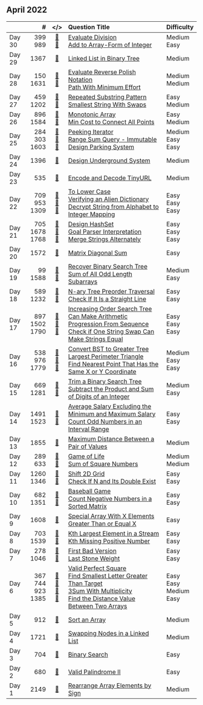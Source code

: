 ## April 2022

||#|</>|Question Title|Difficulty|
|:--|--:|:-:|:--|:--|
|Day 30|399<br>989|[📎](../src/q_351_400/q0399.cc)<br>[📎](../src/q_951_1000/q0989.cc)|[Evaluate Division](https://leetcode.com/problems/evaluate-division/)<br>[Add to Array-Form of Integer](https://leetcode.com/problems/add-to-array-form-of-integer/)|Medium<br>Easy|
|Day 29|1367|[📎](../src/q_1351_1400/q1367.cc)|[Linked List in Binary Tree](https://leetcode.com/problems/linked-list-in-binary-tree/)|Medium|
|Day 28|150<br>1631|[📎](../src/q_101_150/q0150.cc)<br>[📎](../src/q_1601_1650/q1631.cc)|[Evaluate Reverse Polish Notation](https://leetcode.com/problems/evaluate-reverse-polish-notation/)<br>[Path With Minimum Effort](https://leetcode.com/problems/path-with-minimum-effort/)|Medium<br>Medium|
|Day 27|459<br>1202|[📎](../src/q_451_500/q0459.cc)<br>[📎](../src/q_1201_1250/q1202.cc)|[Repeated Substring Pattern](https://leetcode.com/problems/repeated-substring-pattern/)<br>[Smallest String With Swaps](https://leetcode.com/problems/smallest-string-with-swaps/)|Easy<br>Medium|
|Day 26|896<br>1584|[📎](../src/q_851_900/q0896.cc)<br>[📎](../src/q_1551_1600/q1584.cc)|[Monotonic Array](https://leetcode.com/problems/monotonic-array/)<br>[Min Cost to Connect All Points](https://leetcode.com/problems/min-cost-to-connect-all-points/)|Easy<br>Medium|
|Day 25|284<br>303<br>1603|[📎](../src/q_251_300/q0284.cc)<br>[📎](../src/q_301_350/q0303.cc)<br>[📎](../src/q_1601_1650/q1603.cc)|[Peeking Iterator](https://leetcode.com/problems/peeking-iterator/)<br>[Range Sum Query - Immutable](https://leetcode.com/problems/range-sum-query-immutable/)<br>[Design Parking System](https://leetcode.com/problems/design-parking-system/)|Medium<br>Easy<br>Easy|
|Day 24|1396|[📎](../src/q_1351_1400/q1396.cc)|[Design Underground System](https://leetcode.com/problems/design-underground-system/)|Medium|
|Day 23|535|[📎](../src/q_501_550/q0535.cc)|[Encode and Decode TinyURL](https://leetcode.com/problems/encode-and-decode-tinyurl/)|Medium|
|Day 22|709<br>953<br>1309|[📎](../src/q_701_750/q0709.cc)<br>[📎](../src/q_951_1000/q0953.cc)<br>[📎](../src/q_1301_1350/q1309.cc)|[To Lower Case](https://leetcode.com/problems/to-lower-case/)<br>[Verifying an Alien Dictionary](https://leetcode.com/problems/verifying-an-alien-dictionary/)<br>[Decrypt String from Alphabet to Integer Mapping](https://leetcode.com/problems/decrypt-string-from-alphabet-to-integer-mapping/)|Easy<br>Easy<br>Easy|
|Day 21|705<br>1678<br>1768|[📎](../src/q_701_750/q0705.cc)<br>[📎](../src/q_1651_1700/q1678.cc)<br>[📎](../src/q_1751_1800/q1768.cc)|[Design HashSet](https://leetcode.com/problems/design-hashset/)<br>[Goal Parser Interpretation](https://leetcode.com/problems/goal-parser-interpretation/)<br>[Merge Strings Alternately](https://leetcode.com/problems/merge-strings-alternately/)|Easy<br>Easy<br>Easy|
|Day 20|1572|[📎](../src/q_1551_1600/q1572.cc)|[Matrix Diagonal Sum](https://leetcode.com/problems/matrix-diagonal-sum/)|Easy|
|Day 19|99<br>1588|[📎](../src/q_51_100/q0099.cc)<br>[📎](../src/q_1551_1600/q1588.cc)|[Recover Binary Search Tree](https://leetcode.com/problems/recover-binary-search-tree/)<br>[Sum of All Odd Length Subarrays](https://leetcode.com/problems/sum-of-all-odd-length-subarrays/)|Medium<br>Easy|
|Day 18|589<br>1232|[📎](../src/q_551_600/q0589.cc)<br>[📎](../src/q_1201_1250/q1232.cc)|[N-ary Tree Preorder Traversal](https://leetcode.com/problems/n-ary-tree-preorder-traversal/)<br>[Check If It Is a Straight Line](https://leetcode.com/problems/check-if-it-is-a-straight-line/)|Easy<br>Easy|
|Day 17|897<br>1502<br>1790|[📎](../src/q_851_900/q0897.cc)<br>[📎](../src/q_1501_1550/q1502.cc)<br>[📎](../src/q_1751_1800/q1790.cc)|[Increasing Order Search Tree](https://leetcode.com/problems/increasing-order-search-tree/)<br>[Can Make Arithmetic Progression From Sequence](https://leetcode.com/problems/can-make-arithmetic-progression-from-sequence/)<br>[Check if One String Swap Can Make Strings Equal](https://leetcode.com/problems/check-if-one-string-swap-can-make-strings-equal/)|Easy<br>Easy<br>Easy|
|Day 16|538<br>976<br>1779|[📎](../src/q_501_550/q0538.cc)<br>[📎](../src/q_951_1000/q0976.cc)<br>[📎](../src/q_1751_1800/q1779.cc)|[Convert BST to Greater Tree](https://leetcode.com/problems/convert-bst-to-greater-tree/)<br>[Largest Perimeter Triangle](https://leetcode.com/problems/largest-perimeter-triangle/)<br>[Find Nearest Point That Has the Same X or Y Coordinate](https://leetcode.com/problems/find-nearest-point-that-has-the-same-x-or-y-coordinate/)|Medium<br>Easy<br>Easy|
|Day 15|669<br>1281|[📎](../src/q_651_700/q0669.cc)<br>[📎](../src/q_1251_1300/q1281.cc)|[Trim a Binary Search Tree](https://leetcode.com/problems/trim-a-binary-search-tree/)<br>[Subtract the Product and Sum of Digits of an Integer](https://leetcode.com/problems/subtract-the-product-and-sum-of-digits-of-an-integer/)|Medium<br>Easy|
|Day 14|1491<br>1523|[📎](../src/q_1451_1500/q1491.cc)<br>[📎](../src/q_1501_1550/q1523.cc)|[Average Salary Excluding the Minimum and Maximum Salary](https://leetcode.com/problems/average-salary-excluding-the-minimum-and-maximum-salary/)<br>[Count Odd Numbers in an Interval Range](https://leetcode.com/problems/count-odd-numbers-in-an-interval-range/)|Easy<br>Easy|
|Day 13|1855|[📎](../src/q_1851_1900/q1855.cc)|[Maximum Distance Between a Pair of Values](https://leetcode.com/problems/maximum-distance-between-a-pair-of-values/)|Medium|
|Day 12|289<br>633|[📎](../src/q_251_300/q0289.cc)<br>[📎](../src/q_601_650/q0633.cc)|[Game of Life](https://leetcode.com/problems/game-of-life/)<br>[Sum of Square Numbers](https://leetcode.com/problems/sum-of-square-numbers/)|Medium<br>Medium|
|Day 11|1260<br>1346|[📎](../src/q_1251_1300/q1260.cc)<br>[📎](../src/q_1301_1350/q1346.cc)|[Shift 2D Grid](https://leetcode.com/problems/shift-2d-grid/)<br>[Check If N and Its Double Exist](https://leetcode.com/problems/check-if-n-and-its-double-exist/)|Easy<br>Easy|
|Day 10|682<br>1351|[📎](../src/q_651_700/q0682.cc)<br>[📎](../src/q_1351_1400/q1351.cc)|[Baseball Game](https://leetcode.com/problems/baseball-game/)<br>[Count Negative Numbers in a Sorted Matrix](https://leetcode.com/problems/count-negative-numbers-in-a-sorted-matrix/)|Easy<br>Easy|
|Day 9|1608|[📎](../src/q_1601_1650/q1608.cc)|[Special Array With X Elements Greater Than or Equal X](https://leetcode.com/problems/special-array-with-x-elements-greater-than-or-equal-x/)|Easy|
|Day 8|703<br>1539|[📎](../src/q_701_750/q0703.cc)<br>[📎](../src/q_1501_1550/q1539.cc)|[Kth Largest Element in a Stream](https://leetcode.com/problems/kth-largest-element-in-a-stream/)<br>[Kth Missing Positive Number](https://leetcode.com/problems/kth-missing-positive-number/)|Easy<br>Easy|
|Day 7|278<br>1046|[📎](../src/q_251_300/q0278.cc)<br>[📎](../src/q_1001_1050/q1046.cc)|[First Bad Version](https://leetcode.com/problems/first-bad-version/)<br>[Last Stone Weight](https://leetcode.com/problems/last-stone-weight/)|Easy<br>Easy|
|Day 6|367<br>744<br>923<br>1385|[📎](../src/q_351_400/q0367.cc)<br>[📎](../src/q_701_750/q0744.cc)<br>[📎](../src/q_901_950/q0923.cc)<br>[📎](../src/q_1351_1400/q1385.cc)|[Valid Perfect Square](https://leetcode.com/problems/valid-perfect-square/)<br>[Find Smallest Letter Greater Than Target](https://leetcode.com/problems/find-smallest-letter-greater-than-target/)<br>[3Sum With Multiplicity](https://leetcode.com/problems/3sum-with-multiplicity/)<br>[Find the Distance Value Between Two Arrays](https://leetcode.com/problems/find-the-distance-value-between-two-arrays/)|Easy<br>Easy<br>Medium<br>Easy|
|Day 5|912|[📎](../src/q_901_950/q0912.cc)|[Sort an Array](https://leetcode.com/problems/sort-an-array/)|Medium|
|Day 4|1721|[📎](../src/q_1701_1750/q1721.cc)|[Swapping Nodes in a Linked List](https://leetcode.com/problems/swapping-nodes-in-a-linked-list/)|Medium|
|Day 3|704|[📎](../src/q_701_750/q0704.cc)|[Binary Search](https://leetcode.com/problems/binary-search/)|Easy|
|Day 2|680|[📎](../src/q_651_700/q0680.cc)|[Valid Palindrome II](https://leetcode.com/problems/valid-palindrome-ii/)|Easy|
|Day 1|2149|[📎](../src/q_2101_2150/q2149.cc)|[Rearrange Array Elements by Sign](https://leetcode.com/problems/rearrange-array-elements-by-sign/)|Medium|

